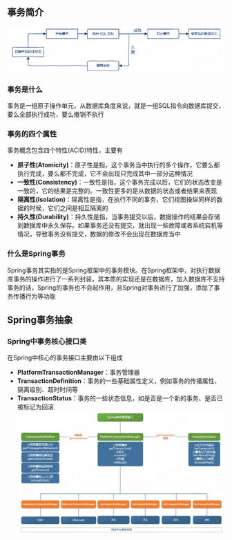 ## 事务简介  
![title](https://raw.githubusercontent.com/liujinxi931204/image/master/gitnote/2020/11/25/1606286027591-1606286027661.png)  
### 事务是什么  
事务是一组原子操作单元，从数据库角度来说，就是一组SQL指令向数据库提交，要么全部执行成功，要么撤销不执行  
### 事务的四个属性  
事务概念包含四个特性(ACID)特性，主要有  
+ **原子性(Atomicity)**：原子性是指，这个事务当中执行的多个操作，它要么都执行完成，要么都不完成，它不会出现只完成其中一部分这种情况  
+ **一致性(Consistency)**：一致性是指，这个事务完成以后，它们的状态改变是一致的，它的结果是完整的。一致性更多的是从数据的状态或者结果来表现  
+ **隔离性(Isolation)**：隔离性是指，在执行不同的事务，它们视图操纵同样的数据的时候，它们之间是相互隔离的  
+ **持久性(Durability)**：持久性是指，当事务提交以后，数据操作的结果会存储到数据库中永久保存。如果事务还没有提交，就出现一些故障或者系统宕机等情况，导致事务没有提交，数据的修改不会出现在数据库当中  
### 什么是Spring事务  
Spring事务其实指的是Spring框架中的事务模块。在Spring框架中，对执行数据库事务的操作进行了一系列封装，其本质的实现还是在数据库，加入数据库不支持事务的话，Spring的事务也不会起作用，且Spring对事务进行了加强，添加了事务传播行为等功能  
## Spring事务抽象  
### Spring中事务核心接口类  
在Spring中核心的事务接口主要由以下组成  
+ **PlatformTransactionManager**：事务管理器  
+ **TransactionDefinition**：事务的一些基础属性定义，例如事务的传播属性、隔离级别、超时时间等  
+ **TransactionStatus**：事务的一些状态信息，如是否是一个新的事务、是否已被标记为回滚  
![title](https://raw.githubusercontent.com/liujinxi931204/image/master/gitnote/2020/11/25/1606286957023-1606286957025.png)  

